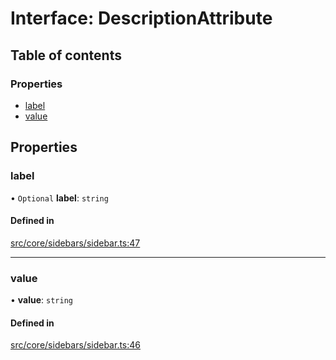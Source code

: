 # Interface: DescriptionAttribute

## Table of contents

### Properties

- [label](../wiki/DescriptionAttribute#label)
- [value](../wiki/DescriptionAttribute#value)

## Properties

### label

• `Optional` **label**: `string`

#### Defined in

[src/core/sidebars/sidebar.ts:47](https://github.com/decisively-io/interview-sdk/blob/627ef82666aecd2a7bca80832b00b07c957b7ddc/src/core/sidebars/sidebar.ts#L47)

___

### value

• **value**: `string`

#### Defined in

[src/core/sidebars/sidebar.ts:46](https://github.com/decisively-io/interview-sdk/blob/627ef82666aecd2a7bca80832b00b07c957b7ddc/src/core/sidebars/sidebar.ts#L46)
